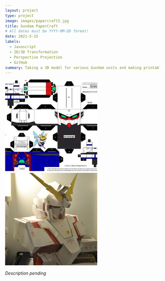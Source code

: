 ```yaml
---
layout: project
type: project
image: images/papercraft2.jpg
title: Gundam PaperCraft
# All dates must be YYYY-MM-DD format!
date: 2021-5-15
labels:
  - Javascript
  - 2D/3D Transformation 
  - Perspective Projection
  - GitHub
summary: Taking a 3D model for various Gundam units and making printable, PDF cut-outs for DIY projects
---
```


<div class="ui small rounded images">
  <img class="ui image" src="../images/papercraft3.jpg">
  <img class="ui image" src="../images/papercraft4.jpg">
</div>

*Description pending*


